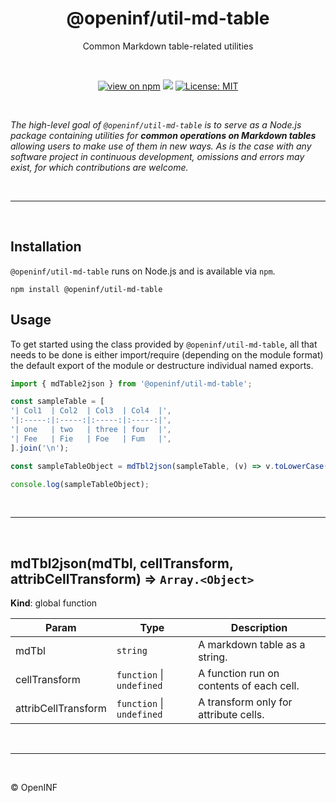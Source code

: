 <h1 align="center">@openinf/util-md-table</h1>

<p align="center">Common Markdown table-related utilities</p>

<br />

<p align="center">
  <a href="https://www.npmjs.com/package/@openinf/util-md-table"><img src="https://img.shields.io/npm/v/@openinf/util-md-table?style=plastic" alt="view on npm" /></a>
  <img src="https://img.shields.io/github/languages/top/openinf/util-md-table?color=blue&style=plastic" />
  <a href="https://opensource.org/licenses/MIT"><img src="https://img.shields.io/github/license/openinf/openinf.github.io?color=blue&style=plastic" alt="License: MIT" /></a>
</p>

<br />

_The high-level goal of `@openinf/util-md-table` is to serve as a Node.js
package containing utilities for **common operations on Markdown tables**
allowing users to make use of them in new ways. As is the case with any
software project in continuous development, omissions and errors may exist, for
which contributions are welcome._

<br />

---

<br />

## Installation

`@openinf/util-md-table` runs on Node.js and is available via `npm`.

```shell
npm install @openinf/util-md-table
```

## Usage

To get started using the class provided by `@openinf/util-md-table`, all
that needs to be done is either import/require (depending on the module format)
the default export of the module or destructure individual named exports.

```ts
import { mdTable2json } from '@openinf/util-md-table';

const sampleTable = [
'| Col1  | Col2  | Col3  | Col4  |',
'|:-----:|:-----:|:-----:|:-----:|',
'| one   | two   | three | four  |',
'| Fee   | Fie   | Foe   | Fum   |',
].join('\n');

const sampleTableObject = mdTbl2json(sampleTable, (v) => v.toLowerCase());

console.log(sampleTableObject);
```

<br />

---

<br />

<a name="mdTbl2json"></a>

## mdTbl2json(mdTbl, cellTransform, attribCellTransform) ⇒ <code>Array.&lt;Object&gt;</code>
**Kind**: global function  

| Param | Type | Description |
| --- | --- | --- |
| mdTbl | <code>string</code> | A markdown table as a string. |
| cellTransform | <code>function</code> \| <code>undefined</code> | A function run on contents of each cell. |
| attribCellTransform | <code>function</code> \| <code>undefined</code> | A transform only for attribute cells. |


<br />

---

<br />

&copy; OpenINF
